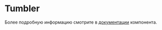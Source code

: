 # Tumbler

Более подробную информацию смотрите в <a href="https://lego.yandex-team.ru/lego-components/components/tumbler/examples" target="_blank">документации</a> компонента.